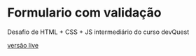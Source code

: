 # Formulario com validação
Desafio de HTML + CSS + JS intermediário do curso devQuest

[versão live](https://denisesantosdev.github.io/formulario-com-validacao-devquest/)
